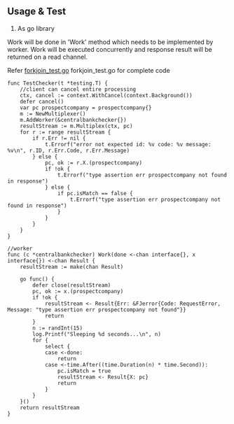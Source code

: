 ## Usage & Test

1. As go library

Work will be done in 'Work' method which needs to be implemented by worker. Work will be executed concurrently and response result will be returned on a read channel.

Refer [forkjoin_test.go](./forkjoin_test.go) forkjoin_test.go for complete code

```
func TestChecker(t *testing.T) {
	//client can cancel entire processing
	ctx, cancel := context.WithCancel(context.Background())
	defer cancel()
	var pc prospectcompany = prospectcompany{}
	m := NewMultiplexer()
	m.AddWorker(&centralbankchecker{})
	resultStream := m.Multiplex(ctx, pc)
	for r := range resultStream {
		if r.Err != nil {
			t.Errorf("error not expected id: %v code: %v message: %v\n", r.ID, r.Err.Code, r.Err.Message)
		} else {
			pc, ok := r.X.(prospectcompany)
			if !ok {
				t.Errorf("type assertion err prospectcompany not found in response")
			} else {
				if pc.isMatch == false {
					t.Errorf("type assertion err prospectcompany not found in response")
				}
			}
		}
	}
}

//worker
func (c *centralbankchecker) Work(done <-chan interface{}, x interface{}) <-chan Result {
	resultStream := make(chan Result)

	go func() {
		defer close(resultStream)
		pc, ok := x.(prospectcompany)
		if !ok {
			resultStream <- Result{Err: &FJerror{Code: RequestError, Message: "type assertion err prospectcompany not found"}}
			return
		}
		n := randInt(15)
		log.Printf("Sleeping %d seconds...\n", n)
		for {
			select {
			case <-done:
				return
			case <-time.After((time.Duration(n) * time.Second)):
				pc.isMatch = true
				resultStream <- Result{X: pc}
				return
			}
		}
	}()
	return resultStream
}
```
